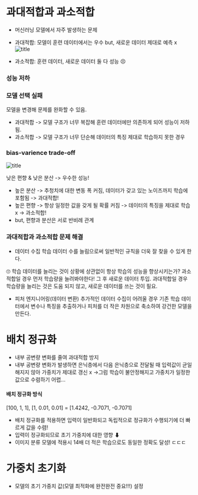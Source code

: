 # 과대적합과 과소적합

- 머신러닝 모델에서 자주 발생하는 문제
- 과대적합: 모델이 훈련 데이터에서는 우수 but, 새로운 데이터 제대로 예측 x
![title](https://www.datarobot.com/wp-content/uploads/2018/03/Screen-Shot-2018-03-22-at-11.22.15-AM-e1527613915658.png)   

- 과소적합: 훈련 데이터, 새로운 데이터 둘 다  성능 😣

### 성능 저하
### 모델 선택 실패
모델을 변경해 문제를 완화할 수 있음.
- 과대적합 -> 모델 구조가 너무 복잡해 훈련 데이터에만 의존하게 되어 성능이 저하됨.
- 과소적합 -> 모델 구조가 너무 단순해 데이터의 특징 제대로 학습하지 못한 경우
### bias-varience trade-off
![title](https://the-examples-book.com/starter-guides/data-science/_images/bias_variance_tradeoff.png)   

낮은 편향 & 낮은 분산 -> 우수한 성능!
- 높은 분산 -> 추청치에 대한 변동 폭 커짐, 데이터가 갖고 있는 노이즈까지 학습에 포함됨 -> 과대적합!
- 높은 편향 -> 항상 일정한 값을 갖게 될 확률 커짐 -> 데이터의 특징을 제대로 학습 x -> 과소적합!
- but, 편향과 분산은 서로 반비례 관계
### 과대적합과 과소적합 문제 해결
- 데이터 수집
학습 데이터 수를 늘림으로써 일반적인 규칙을 더욱 잘 찾을 수 있게 한다.

🙄 학습 데이터를 늘리는 것이 상황에 상관없이 항상 학습의 성능을 향상시키는가?
과소적합일 경우 먼저 학습량을 늘려봐야한다! 그 후 새로운 데이터 투입.
과대적합일 경우 학습량을 늘리는 것은 도움 되지 않고, 새로운 데이터를 쓰는 것이 필요.

- 피처 엔지니어링(데이터 변환)
추가적인 데이터 수집이 어려울 경우 기존 학습 데이터에서 변수나 특징을 추출하거나 피처를 더 작은 차원으로 축소하여 강건한 모델을 만든다.


# 배치 정규화
- 내부 공변량 변화를 줄여 과대적합 방지
- 내부 공변량 변화가 발생하면 은닉층에서 다음 은닉층으로 전달될 때 입력값이 균일해지지 않아 가중치가 제대로 갱신 x ->그럼 학습이 불안정해지고 가중치가 일정한 값으로 수렴하기 어렵... 
#### 배치 정규화 방식
[100, 1, 1], [1, 0.01, 0.01]
= [1.4242, -0.7071, -0.7071]
- 배치 정규화를 적용하면 입력이 일반화되고 독립적으로 정규화가 수행되기에 더 빠르게 값을 수렴!
- 입력이 정규화되므로 초기 가중치에 대한 영향 ⬇
- 이미지 분류 모델에 적용시 14배 더 적은 학습으로도 동일한 정확도 달성! ㄷㄷㄷ

# 가중치 초기화
- 모델의 초기 가중치 값(모델 최적화에 완전완전 중요!!!) 설정
